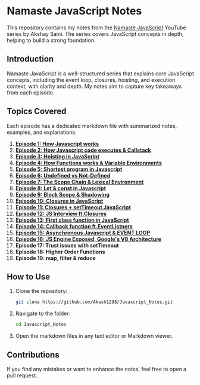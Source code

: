 # Namaste JavaScript Notes

This repository contains my notes from the [Namaste JavaScript](https://www.youtube.com/playlist?list=PLlasXeu85E9cQ32gLCvAvr9vNaUccPVNP) YouTube series by Akshay Saini. The series covers JavaScript concepts in depth, helping to build a strong foundation.

## Introduction
Namaste JavaScript is a well-structured series that explains core JavaScript concepts, including the event loop, closures, hoisting, and execution context, with clarity and depth. My notes aim to capture key takeaways from each episode.

## Topics Covered
Each episode has a dedicated markdown file with summarized notes, examples, and explanations:

1. [**Episode 1: How Javascript works**](https://github.com/Akash1298/JavaScript_Notes/blob/master/01-How_JavaScript_works.md)
2. [**Episode 2: How Javascript code executes & Callstack**](https://github.com/Akash1298/JavaScript_Notes/blob/master/02-How_JS_code_execute_and_callStack.md)
3. [**Episode 3: Hoisting in JavaScript**](https://github.com/Akash1298/JavaScript_Notes/blob/master/03-Hoisting_in_js.md)
4. [**Episode 4: How Functions works & Variable Environments**](https://github.com/Akash1298/JavaScript_Notes/blob/master/04-How_function_works_in_js.md)
5. [**Episode 5: Shortest program in Javascript**](https://github.com/Akash1298/JavaScript_Notes/blob/master/05-Shortest_Program_in_js.md)
6. [**Episode 6: Undefined vs Not-Defined** ](https://github.com/Akash1298/JavaScript_Notes/blob/master/06-Undefined_vs_not-defined.md)
7. [**Episode 7: The Scope Chain & Lexical Environment**](https://github.com/Akash1298/JavaScript_Notes/blob/master/07-The_scope_chain.md)
8. [**Episode 8: Let & const in Javascript**](https://github.com/Akash1298/JavaScript_Notes/blob/master/08-Let_const_in_js.md)
9. [**Episode 9: Block Scope & Shadowing**](https://github.com/Akash1298/JavaScript_Notes/blob/master/09-Block_scope_%26_shadowing.md)
10. [**Episode 10: Closures in JavaScript**](https://github.com/Akash1298/JavaScript_Notes/blob/master/10-Closures.md)
11. [**Episode 11: Closures + setTimeout JavaScript**](https://github.com/Akash1298/JavaScript_Notes/blob/master/11-setTimeout%2BClosure.md)
12. [**Episode 12: JS Interview ft.Closures**](https://github.com/Akash1298/JavaScript_Notes/blob/master/12-JS-Interview-ft.Closure.md)
13. [**Episode 13: First class function in JavaScript**](https://github.com/Akash1298/JavaScript_Notes/blob/master/13.First-class-functions.md)
14. [**Episode 14: Callback function ft.EventListners**](https://github.com/Akash1298/JavaScript_Notes/blob/master/14-Callback-function-ft.Event-Listners.md)
15. [**Episode 15: Asynchronous Javascript & EVENT LOOP**](https://github.com/Akash1298/JavaScript_Notes/blob/master/15-Asynchronous-Javascript-&-Event-loop.md)
16. [**Episode 16: JS Engine Exposed, Google's V8 Architecture**](https://github.com/Akash1298/JavaScript_Notes/blob/master/16-JS_Engine_Google_V8.md)
17. **Episode 17: Trust issues with setTimeout**
18. **Episode 18: Higher Order Functions**
19. **Episode 19: map, filter & reduce**

## How to Use

1. Clone the repository:
   ```sh
   git clone https://github.com/Akash1298/Javascript_Notes.git
   ```
2. Navigate to the folder:
   ```sh
   cd Javascript_Notes
   ```
3. Open the markdown files in any text editor or Markdown viewer.

## Contributions
If you find any mistakes or want to enhance the notes, feel free to open a pull request.

